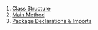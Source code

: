 1. [Class Structure](class-structure/README.md)
2. [Main Method](main-method/README.md)
3. [Package Declarations & Imports](package-imports/README.md)
